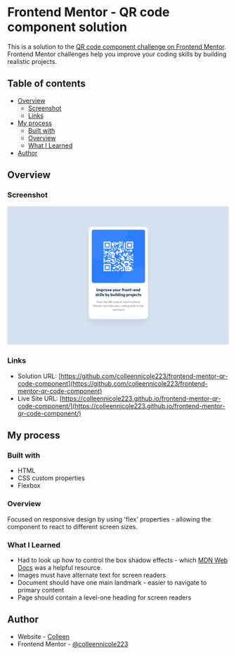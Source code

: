 # Frontend Mentor - QR code component solution

This is a solution to the [QR code component challenge on Frontend Mentor](https://www.frontendmentor.io/challenges/qr-code-component-iux_sIO_H). Frontend Mentor challenges help you improve your coding skills by building realistic projects. 

## Table of contents

- [Overview](#overview)
  - [Screenshot](#screenshot)
  - [Links](#links)
- [My process](#my-process)
  - [Built with](#built-with)
  - [Overview](#overview)
  - [What I Learned](#what-i-learned)
- [Author](#author)

## Overview

### Screenshot

![](./screenshot.png)

### Links

- Solution URL: [https://github.com/colleennicole223/frontend-mentor-qr-code-component](https://github.com/colleennicole223/frontend-mentor-qr-code-component)
- Live Site URL: [https://colleennicole223.github.io/frontend-mentor-qr-code-component/](https://colleennicole223.github.io/frontend-mentor-qr-code-component/)

## My process

### Built with

- HTML
- CSS custom properties
- Flexbox

### Overview

Focused on responsive design by using 'flex' properties - allowing the component to react to different screen sizes. 

### What I Learned

- Had to look up how to control the box shadow effects - which [MDN Web Docs](https://developer.mozilla.org/en-US/docs/Web/CSS/box-shadow) was a helpful resource. 
- Images must have alternate text for screen readers
- Document should have one main landmark - easier to navigate to primary content
- Page should contain a level-one heading for screen readers 

## Author

- Website - [Colleen](https://www.colleennicole.com)
- Frontend Mentor - [@colleennicole223](https://www.frontendmentor.io/profile/colleennicole223)

